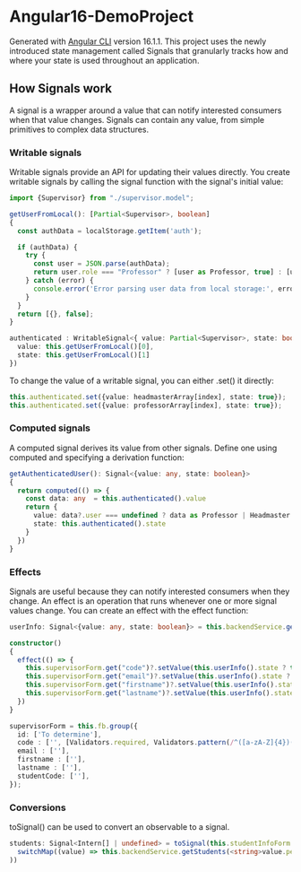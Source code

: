 # Angular16-DemoProject

Generated with [Angular CLI](https://github.com/angular/angular-cli) version 16.1.1.
This project uses the newly introduced state management called Signals that granularly tracks how and where your state is used throughout an application.

## How Signals work

A signal is a wrapper around a value that can notify interested consumers when that value changes. Signals can contain any value, from simple primitives to complex data structures.

### Writable signals
Writable signals provide an API for updating their values directly. You create writable signals by calling the signal function with the signal's initial value:

```typescript
import {Supervisor} from "./supervisor.model";

getUserFromLocal(): [Partial<Supervisor>, boolean]
{
  const authData = localStorage.getItem('auth');

  if (authData) {
    try {
      const user = JSON.parse(authData);
      return user.role === "Professor" ? [user as Professor, true] : [user as Headmaster, true]
    } catch (error) {
      console.error('Error parsing user data from local storage:', error);
    }
  }
  return [{}, false];
}

authenticated : WritableSignal<{ value: Partial<Supervisor>, state: boolean }> = signal({
  value: this.getUserFromLocal()[0],
  state: this.getUserFromLocal()[1]
})
```
To change the value of a writable signal, you can either .set() it directly:
```typescript
this.authenticated.set({value: headmasterArray[index], state: true});
this.authenticated.set({value: professorArray[index], state: true});
```
### Computed signals
A computed signal derives its value from other signals. Define one using computed and specifying a derivation function:

```typescript
getAuthenticatedUser(): Signal<{value: any, state: boolean}>
{
  return computed(() => {
    const data: any  = this.authenticated().value
    return {
      value: data?.user === undefined ? data as Professor | Headmaster | Partial<Supervisor> : data.user,
      state: this.authenticated().state
    }
  })
}
```
### Effects
Signals are useful because they can notify interested consumers when they change. An effect is an operation that runs whenever one or more signal values change. You can create an effect with the effect function:

```typescript
userInfo: Signal<{value: any, state: boolean}> = this.backendService.getAuthenticatedUser();

constructor() 
{
  effect(() => {
    this.supervisorForm.get("code")?.setValue(this.userInfo().state ? this.userInfo().value.code : '');
    this.supervisorForm.get("email")?.setValue(this.userInfo().state ? this.userInfo().value.email : '');
    this.supervisorForm.get("firstname")?.setValue(this.userInfo().state ? this.userInfo().value.firstname : '');
    this.supervisorForm.get("lastname")?.setValue(this.userInfo().state ? this.userInfo().value.lastname : '');
  })
}

supervisorForm = this.fb.group({
  id: ['To determine'],
  code : ['', [Validators.required, Validators.pattern(/^([a-zA-Z]{4})(\d{2})(\d{2})(\d{2})(\d{2})$/)]],
  email : [''],
  firstname : [''],
  lastname : [''],
  studentCode: [''],
});
```
### Conversions
toSignal() can be used to convert an observable to a signal.
```typescript
students: Signal<Intern[] | undefined> = toSignal(this.studentInfoForm.valueChanges.pipe(
  switchMap((value) => this.backendService.getStudents(<string>value.permanentCode?.toUpperCase()))
))
```
